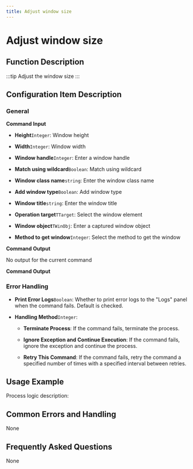 ```yaml
---
title: Adjust window size
---
```


# Adjust window size

## Function Description

:::tip 
Adjust the window size
:::

## Configuration Item Description

### General

**Command Input**

- **Height**`Integer`: Window height

- **Width**`Integer`: Window width

- **Window handle**`Integer`: Enter a window handle

- **Match using wildcard**`Boolean`: Match using wildcard

- **Window class name**`string`: Enter the window class name

- **Add window type**`Boolean`: Add window type

- **Window title**`string`: Enter the window title

- **Operation target**`TTarget`: Select the window element

- **Window object**`TWinObj`: Enter a captured window object

- **Method to get window**`Integer`: Select the method to get the window


**Command Output**

No output for the current command


**Command Output**

### Error Handling

- **Print Error Logs**`Boolean`: Whether to print error logs to the "Logs" panel when the command fails. Default is checked. 

- **Handling Method**`Integer`:

    - **Terminate Process**: If the command fails, terminate the process.

    - **Ignore Exception and Continue Execution**: If the command fails, ignore the exception and continue the process.

    - **Retry This Command**: If the command fails, retry the command a specified number of times with a specified interval between retries.

## Usage Example

Process logic description:

## Common Errors and Handling

None

## Frequently Asked Questions

None


